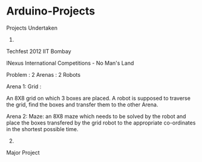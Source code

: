 # Arduino-Projects
Projects Undertaken

1.
Techfest 2012 IIT Bombay 

INexus International Competitions - No Man's Land

Problem : 2 Arenas : 2 Robots

Arena 1: Grid : 

An 8X8 grid on which 3 boxes are placed. A robot is supposed to traverse the grid, find the boxes and transfer them to the other
Arena. 

Arena 2: Maze: 
an 8X8 maze which needs to be solved by the robot and place the boxes transfered by the grid robot to the appropriate co-ordinates in the shortest possible time. 

2.
Major Project
